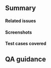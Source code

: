 ## Summary

#### Related issues

#### Screenshots

#### Test cases covered

<!---These are the tests written in this PR and the cases they cover -->

## QA guidance

<!---These are developer instructions on how to test or validate the work -->
